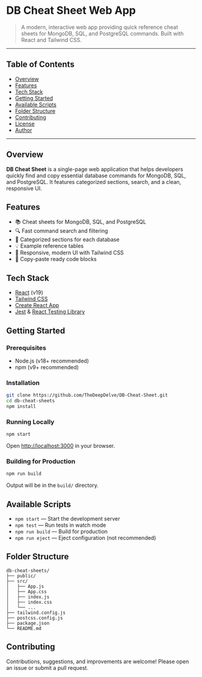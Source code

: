 
# DB Cheat Sheet Web App

>A modern, interactive web app providing quick reference cheat sheets for MongoDB, SQL, and PostgreSQL commands. Built with React and Tailwind CSS.

---

## Table of Contents
- [Overview](#overview)
- [Features](#features)
- [Tech Stack](#tech-stack)
- [Getting Started](#getting-started)
- [Available Scripts](#available-scripts)
- [Folder Structure](#folder-structure)
- [Contributing](#contributing)
- [License](#license)
- [Author](#author)

---

## Overview

**DB Cheat Sheet** is a single-page web application that helps developers quickly find and copy essential database commands for MongoDB, SQL, and PostgreSQL. It features categorized sections, search, and a clean, responsive UI.

## Features
- 📚 Cheat sheets for MongoDB, SQL, and PostgreSQL
- 🔍 Fast command search and filtering
- 🧩 Categorized sections for each database
- 💡 Example reference tables
- 🎨 Responsive, modern UI with Tailwind CSS
- 📝 Copy-paste ready code blocks

## Tech Stack
- [React](https://react.dev/) (v19)
- [Tailwind CSS](https://tailwindcss.com/)
- [Create React App](https://create-react-app.dev/)
- [Jest](https://jestjs.io/) & [React Testing Library](https://testing-library.com/)

## Getting Started

### Prerequisites
- Node.js (v18+ recommended)
- npm (v9+ recommended)

### Installation
```bash
git clone https://github.com/TheDeepDelve/DB-Cheat-Sheet.git
cd db-cheat-sheets
npm install
```

### Running Locally
```bash
npm start
```
Open [http://localhost:3000](http://localhost:3000) in your browser.

### Building for Production
```bash
npm run build
```
Output will be in the `build/` directory.

## Available Scripts

- `npm start` — Start the development server
- `npm test` — Run tests in watch mode
- `npm run build` — Build for production
- `npm run eject` — Eject configuration (not recommended)

## Folder Structure

```
db-cheat-sheets/
├── public/           
├── src/              
│   ├── App.js        
│   ├── App.css       
│   ├── index.js      
│   ├── index.css     
│   └── ...           
├── tailwind.config.js
├── postcss.config.js
├── package.json
└── README.md
```

## Contributing

Contributions, suggestions, and improvements are welcome! Please open an issue or submit a pull request.

